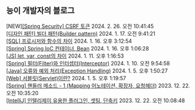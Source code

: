 
## 능이 개발자의 블로그

[NEW]<a href=https://codinghan.tistory.com/49>[Spring Security] CSRF 토큰</a> 2024. 2. 26. 오전 10:41:45</br><a href=https://codinghan.tistory.com/47>[디자인 패턴] 빌더 패턴(Builder pattern)</a> 2024. 1. 17. 오전 9:41:21</br><a href=https://codinghan.tistory.com/46>[SQL] 프로시저와 함수의 차이</a> 2024. 1. 16. 오후 3:12:54</br><a href=https://codinghan.tistory.com/45>[Spring] Spring IoC 컨테이너, Bean</a> 2024. 1. 16. 오후 1:06:28</br><a href=https://codinghan.tistory.com/44>[JS] let, var, const의 차이</a> 2024. 1. 11. 오후 1:16:53</br><a href=https://codinghan.tistory.com/35>[Spring] 필터(Filter)와 인터셉터(Interceptor)</a> 2024. 1. 10. 오전 9:54:58</br><a href=https://codinghan.tistory.com/42>[Java] 오류와 예외 처리(Exception Handling)</a> 2024. 1. 5. 오후 1:50:27</br><a href=https://codinghan.tistory.com/41>[Web] 서블릿(Servlet)이란?</a> 2024. 1. 5. 오후 1:19:57</br><a href=https://codinghan.tistory.com/36>[Spring] 핸들러 메소드 - 1 (Mapping 어노테이션, 확장자, 요청헤더)</a> 2023. 12. 22. 오전 10:35:20</br><a href=https://codinghan.tistory.com/34>[IntelliJ] 인텔리제이 유용한 플러그인, 셋팅, 단축키</a> 2023. 12. 22. 오전 10:08:48</br>